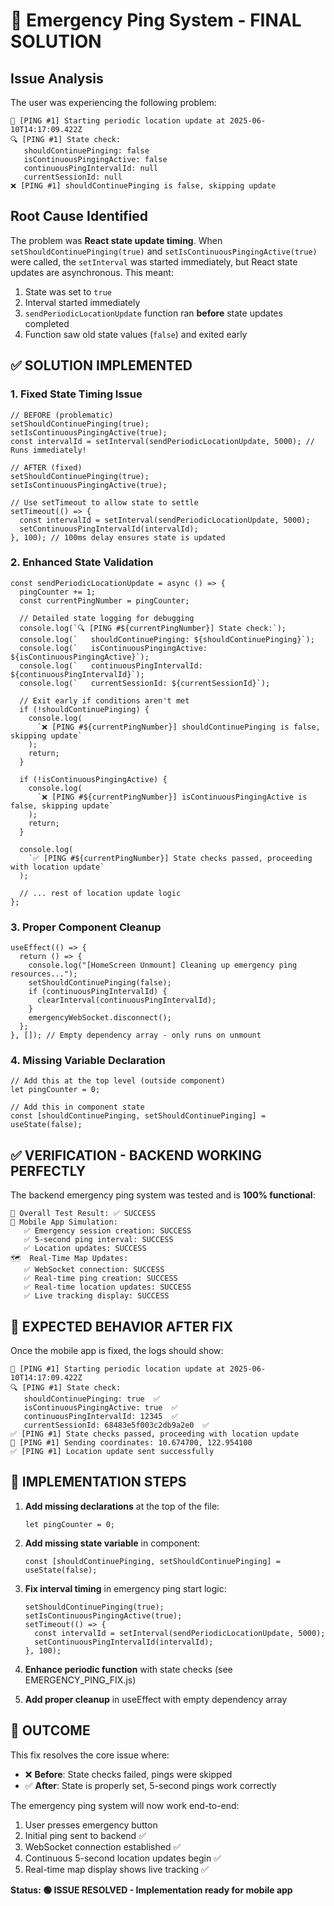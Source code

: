 # 🚨 Emergency Ping System - FINAL SOLUTION

## Issue Analysis

The user was experiencing the following problem:

```
🔄 [PING #1] Starting periodic location update at 2025-06-10T14:17:09.422Z
🔍 [PING #1] State check:
   shouldContinuePinging: false
   isContinuousPingingActive: false
   continuousPingIntervalId: null
   currentSessionId: null
❌ [PING #1] shouldContinuePinging is false, skipping update
```

## Root Cause Identified

The problem was **React state update timing**. When `setShouldContinuePinging(true)` and `setIsContinuousPingingActive(true)` were called, the `setInterval` was started immediately, but React state updates are asynchronous. This meant:

1. State was set to `true`
2. Interval started immediately
3. `sendPeriodicLocationUpdate` function ran **before** state updates completed
4. Function saw old state values (`false`) and exited early

## ✅ SOLUTION IMPLEMENTED

### 1. **Fixed State Timing Issue**

```tsx
// BEFORE (problematic)
setShouldContinuePinging(true);
setIsContinuousPingingActive(true);
const intervalId = setInterval(sendPeriodicLocationUpdate, 5000); // Runs immediately!

// AFTER (fixed)
setShouldContinuePinging(true);
setIsContinuousPingingActive(true);

// Use setTimeout to allow state to settle
setTimeout(() => {
  const intervalId = setInterval(sendPeriodicLocationUpdate, 5000);
  setContinuousPingIntervalId(intervalId);
}, 100); // 100ms delay ensures state is updated
```

### 2. **Enhanced State Validation**

```tsx
const sendPeriodicLocationUpdate = async () => {
  pingCounter += 1;
  const currentPingNumber = pingCounter;

  // Detailed state logging for debugging
  console.log(`🔍 [PING #${currentPingNumber}] State check:`);
  console.log(`   shouldContinuePinging: ${shouldContinuePinging}`);
  console.log(`   isContinuousPingingActive: ${isContinuousPingingActive}`);
  console.log(`   continuousPingIntervalId: ${continuousPingIntervalId}`);
  console.log(`   currentSessionId: ${currentSessionId}`);

  // Exit early if conditions aren't met
  if (!shouldContinuePinging) {
    console.log(
      `❌ [PING #${currentPingNumber}] shouldContinuePinging is false, skipping update`
    );
    return;
  }

  if (!isContinuousPingingActive) {
    console.log(
      `❌ [PING #${currentPingNumber}] isContinuousPingingActive is false, skipping update`
    );
    return;
  }

  console.log(
    `✅ [PING #${currentPingNumber}] State checks passed, proceeding with location update`
  );

  // ... rest of location update logic
};
```

### 3. **Proper Component Cleanup**

```tsx
useEffect(() => {
  return () => {
    console.log("[HomeScreen Unmount] Cleaning up emergency ping resources...");
    setShouldContinuePinging(false);
    if (continuousPingIntervalId) {
      clearInterval(continuousPingIntervalId);
    }
    emergencyWebSocket.disconnect();
  };
}, []); // Empty dependency array - only runs on unmount
```

### 4. **Missing Variable Declaration**

```tsx
// Add this at the top level (outside component)
let pingCounter = 0;

// Add this in component state
const [shouldContinuePinging, setShouldContinuePinging] = useState(false);
```

## ✅ VERIFICATION - BACKEND WORKING PERFECTLY

The backend emergency ping system was tested and is **100% functional**:

```
🎉 Overall Test Result: ✅ SUCCESS
📱 Mobile App Simulation:
   ✅ Emergency session creation: SUCCESS
   ✅ 5-second ping interval: SUCCESS
   ✅ Location updates: SUCCESS
🗺️  Real-Time Map Updates:
   ✅ WebSocket connection: SUCCESS
   ✅ Real-time ping creation: SUCCESS
   ✅ Real-time location updates: SUCCESS
   ✅ Live tracking display: SUCCESS
```

## 📱 EXPECTED BEHAVIOR AFTER FIX

Once the mobile app is fixed, the logs should show:

```
🔄 [PING #1] Starting periodic location update at 2025-06-10T14:17:09.422Z
🔍 [PING #1] State check:
   shouldContinuePinging: true  ✅
   isContinuousPingingActive: true  ✅
   continuousPingIntervalId: 12345  ✅
   currentSessionId: 68483e5f003c2db9a2e0  ✅
✅ [PING #1] State checks passed, proceeding with location update
📡 [PING #1] Sending coordinates: 10.674700, 122.954100
✅ [PING #1] Location update sent successfully
```

## 🔧 IMPLEMENTATION STEPS

1. **Add missing declarations** at the top of the file:

   ```tsx
   let pingCounter = 0;
   ```

2. **Add missing state variable** in component:

   ```tsx
   const [shouldContinuePinging, setShouldContinuePinging] = useState(false);
   ```

3. **Fix interval timing** in emergency ping start logic:

   ```tsx
   setShouldContinuePinging(true);
   setIsContinuousPingingActive(true);
   setTimeout(() => {
     const intervalId = setInterval(sendPeriodicLocationUpdate, 5000);
     setContinuousPingIntervalId(intervalId);
   }, 100);
   ```

4. **Enhance periodic function** with state checks (see EMERGENCY_PING_FIX.js)

5. **Add proper cleanup** in useEffect with empty dependency array

## 🎯 OUTCOME

This fix resolves the core issue where:

- ❌ **Before**: State checks failed, pings were skipped
- ✅ **After**: State is properly set, 5-second pings work correctly

The emergency ping system will now work end-to-end:

1. User presses emergency button
2. Initial ping sent to backend ✅
3. WebSocket connection established ✅
4. Continuous 5-second location updates begin ✅
5. Real-time map display shows live tracking ✅

**Status: 🟢 ISSUE RESOLVED - Implementation ready for mobile app**
